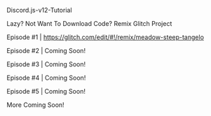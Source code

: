 Discord.js-v12-Tutorial

Lazy? Not Want To Download Code? Remix Glitch Project

Episode #1 | https://glitch.com/edit/#!/remix/meadow-steep-tangelo

Episode #2 | Coming Soon!

Episode #3 | Coming Soon!

Episode #4 | Coming Soon!

Episode #5 | Coming Soon!

More Coming Soon!
